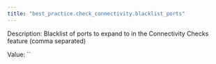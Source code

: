 ```yaml
---
title: "best_practice.check_connectivity.blacklist_ports"
---
```


Description: Blacklist of ports to expand to in the Connectivity Checks feature (comma separated)

Value: ``